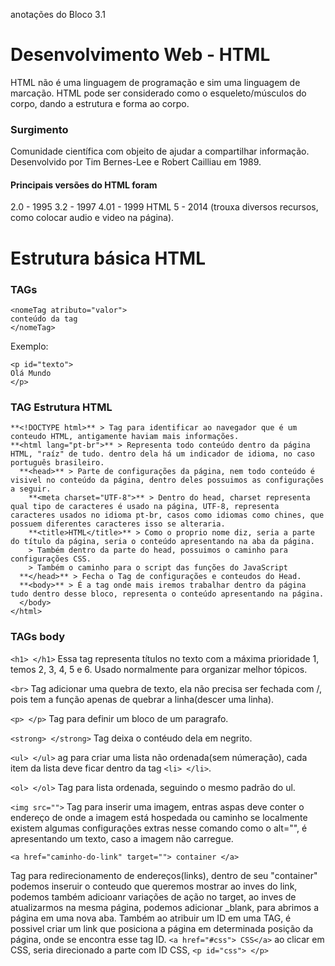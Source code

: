 anotações do Bloco 3.1
# Desenvolvimento Web - HTML

HTML não é uma linguagem de programação e sim uma linguagem de marcação.
HTML pode ser considerado como o esqueleto/músculos do corpo, dando a estrutura e forma ao corpo.

### Surgimento

Comunidade científica com objeito de ajudar a compartilhar informação.
Desenvolvido por Tim Bernes-Lee e Robert Cailliau em 1989.

#### Principais versões do HTML foram

2.0 - 1995
3.2 - 1997
4.01 - 1999
HTML 5 - 2014 (trouxa diversos recursos, como colocar audio e video na página).

# Estrutura básica HTML

### TAGs

```
<nomeTag atributo="valor">
conteúdo da tag
</nomeTag>
```

Exemplo:

```
<p id="texto">
Olá Mundo
</p>
```

### TAG Estrutura HTML

```
**<!DOCTYPE html>** > Tag para identificar ao navegador que é um conteudo HTML, antigamente haviam mais informações.
**<html lang="pt-br">** > Representa todo conteúdo dentro da página HTML, "raíz" de tudo. dentro dela há um indicador de idioma, no caso português brasileiro.
  **<head>** > Parte de configurações da página, nem todo conteúdo é visivel no conteúdo da página, dentro deles possuimos as configurações a seguir.
    **<meta charset="UTF-8">** > Dentro do head, charset representa qual tipo de caracteres é usado na página, UTF-8, representa caracteres usados no idioma pt-br, casos como idiomas como chines, que possuem diferentes caracteres isso se alteraria.
    **<title>HTML</title>** > Como o proprio nome diz, seria a parte do título da página, seria o conteúdo apresentando na aba da página.
    > Também dentro da parte do head, possuimos o caminho para configurações CSS.
    > Também o caminho para o script das funções do JavaScript
  **</head>** > Fecha o Tag de configurações e conteudos do Head.
  **<body>** > É a tag onde mais iremos trabalhar dentro da página tudo dentro desse bloco, representa o conteúdo apresentando na página.
  </body>
</html>
```

### TAGs body

```<h1> </h1>```
Essa tag representa títulos no texto com a máxima prioridade 1, temos 2, 3, 4, 5 e 6. Usado normalmente para organizar melhor tópicos.

```<br>```
Tag adicionar uma quebra de texto, ela não precisa ser fechada com /, pois tem a função apenas de quebrar a linha(descer uma linha).

```<p> </p>```
Tag para definir um bloco de um paragrafo.

```<strong> </strong>```
Tag deixa o contéudo dela em negrito.

```<ul> </ul>```
ag para criar uma lista não ordenada(sem númeração), cada item da lista deve ficar dentro da tag `<li> </li>`.

```<ol> </ol>```
Tag para lista ordenada, seguindo o mesmo padrão do ul.

```<img src="">```
Tag para inserir uma imagem, entras aspas deve conter o endereço de onde a imagem está hospedada ou caminho se localmente existem algumas configurações extras nesse comando como o alt="", é apresentando um texto, caso a imagem não carregue.

```<a href="caminho-do-link" target=""> container </a>```

Tag para redirecionamento de endereços(links), dentro de seu "container" podemos inseruir o conteudo que queremos mostrar ao inves do link, podemos também adicioanr variações de ação no target, ao inves de atualizarmos na mesma página, podemos adicionar _blank, para abrimos a página em uma nova aba.
Também ao atribuir um ID em uma TAG, é possivel criar um link que posiciona a página em determinada posição da página, onde se encontra esse tag ID. `<a href="#css"> CSS</a>` ao clicar em CSS, seria direcionado a parte com ID CSS, `<p id="css"> </p>`